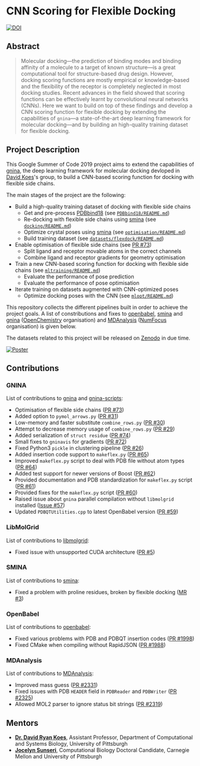 # CNN Scoring for Flexible Docking

[![DOI](https://zenodo.org/badge/185625910.svg)](https://zenodo.org/badge/latestdoi/185625910)

## Abstract

> Molecular docking—the prediction of binding modes and binding affinity of a molecule to a target of known structure—is a great computational tool for structure-based drug design. However, docking scoring functions are mostly empirical or knowledge-based and the flexibility of the receptor is completely neglected in most docking studies. Recent advances in the field showed that scoring functions can be effectively learnt by convolutional neural networks (CNNs). Here we want to build on top of these findings and develop a CNN scoring function for flexible docking by extending the capabilities of `gnina`—a state-of-the-art deep learning framework for molecular docking—and by building an high-quality training dataset for flexible docking.

## Project Description

This Google Summer of Code 2019 project aims to extend the capabilities of [gnina](https://github.com/gnina), the deep learning framework for molecular docking devloped in [David Koes](http://bits.csb.pitt.edu/)'s group, to build a CNN-based scoring function for docking with flexible side chains.

The main stages of the project are the following:

* Build a high-quality training dataset of docking with flexible side chains
  * Get and pre-process [PDBbind18](http://www.pdbbind.org.cn/) (see [`PDBbind18/README.md`](PDBbind18/README.md))
  * Re-docking with flexible side chains using [smina](https://sourceforge.net/projects/smina/) (see [`docking/README.md`](docking/README.md))
  * Optimize crystal poses using [smina](https://sourceforge.net/projects/smina/) (see [`optimisation/README.md`](optimisation/README.md))
  * Build training dataset (see [`datasets/flexdock/README.md`](datasets/flexdock/README.md))
* Enable optimisation of flexible side chains (see [PR #73](https://github.com/gnina/gnina/pull/73))
  * Split ligand and receptor movable atoms in the correct channels
  * Combine ligand and receptor gradients for geometry optimisation
* Train a new CNN-based scoring function for docking with flexible side chains (see [`mltraining/README.md`](mltraining/README.md))
  * Evaluate the performance of pose prediction
  * Evaluate the performance of pose optimisation
* Iterate training on datasets augmented with CNN-optimized poses
  * Optimize docking poses with the CNN (see [`mlopt/README.md`](mlopt/README.md))

This repository collects the different pipelines built in order to achieve the project goals. A list of constributions and fixes to [openbabel](https://github.com/openbabel/openbabel), [smina](https://sourceforge.net/projects/smina/) and [gnina](https://github.com/gnina/gnina) ([OpenChemistry](https://www.openchemistry.org) organisation) and [MDAnalysis](https://github.com/MDAnalysis/mdanalysis) ([NumFocus](https://numfocus.org) organisation) is given below.

The datasets related to this project will be released on [Zenodo](https://zenodo.org/) in due time.

[![Poster](https://img.shields.io/badge/Poster-10.5281%2Fzenodo.3385972-blue)](https://doi.org/10.5281/zenodo.3385972)

## Contributions

### GNINA

List of contributions to [gnina](https://github.com/gnina/gnina) and [gnina-scripts](https://github.com/gnina/scripts):

* Optimisation of flexible side chains ([PR #73](https://github.com/gnina/gnina/pull/73))
* Added option to `pymol_arrows.py` ([PR #31](https://github.com/gnina/scripts/pull/31))
* Low-memory and faster substitute `combine_rows.py` ([PR #30](https://github.com/gnina/scripts/pull/30))
* Attempt to decrease memory usage of `combine_rows.py` ([PR #29](https://github.com/gnina/scripts/pull/29))
* Added serialization of `struct residue` ([PR #74](https://github.com/gnina/gnina/pull/74))
* Small fixes to `gninavis` for gradients ([PR #72](https://github.com/gnina/gnina/pull/72))
* Fixed Python3 `pickle` in clustering pipeline ([PR #26](https://github.com/gnina/scripts/pull/26))
* Added insertion code support to `makeflex.py` ([PR #65](https://github.com/gnina/gnina/pull/65))
* Improved `makeflex.py` script to deal with PDB file without atom types ([PR #64](https://github.com/gnina/gnina/pull/64))
* Added test support for newer versions of Boost ([PR #62](https://github.com/gnina/gnina/pull/62))
* Provided documentation and PDB standardization for `makeflex.py` script ([PR #61](https://github.com/gnina/gnina/pull/61))
* Provided fixes for the `makeflex.py` script ([PR #60](https://github.com/gnina/gnina/pull/60))
* Raised issue about `gnina` parallel compilation without `libmolgrid` installed ([Issue #57](https://github.com/gnina/gnina/issues/57))
* Updated `PDBQTUtilities.cpp` to latest OpenBabel version ([PR #59](https://github.com/gnina/gnina/pull/59))

### LibMolGrid

List of contributions to [libmolgrid](https://github.com/gnina/gnina):

* Fixed issue with unsupported CUDA architecture ([PR #5](https://github.com/gnina/libmolgrid/pull/5))

### SMINA

List of contributions to [smina](https://sourceforge.net/projects/smina/):

* Fixed a problem with proline residues, broken by flexible docking ([MR #3](https://sourceforge.net/p/smina/code/merge-requests/3/))

### OpenBabel

List of contributions to [openbabel](https://github.com/openbabel/openbabel):

* Fixed various problems with PDB and PDBQT insertion codes ([PR #1998](https://github.com/openbabel/openbabel/pull/1998))
* Fixed CMake when compiling without RapidJSON ([PR #1988](https://github.com/openbabel/openbabel/pull/1988))

### MDAnalysis

List of contributions to [MDAnalysis](https://github.com/MDAnalysis/mdanalysis):

* Improved mass guess ([PR #2331](https://github.com/MDAnalysis/mdanalysis/pull/2331))
* Fixed issues with PDB `HEADER` field in `PDBReader` and `PDBWriter` ([PR #2325](https://github.com/MDAnalysis/mdanalysis/pull/2325))
* Allowed MOL2 parser to ignore status bit strings ([PR #2319](https://github.com/MDAnalysis/mdanalysis/pull/2319))

## Mentors

* [**Dr. David Ryan Koes**](http://bits.csb.pitt.edu/), Assistant Professor, Department of Computational and Systems Biology, University of Pittsburgh
* [**Jocelyn Sunseri**](http://pitt.edu/~jss97/), Computational Biology Doctoral Candidate, Carnegie Mellon and University of Pittsburgh
